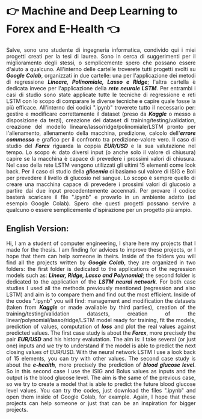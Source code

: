 # :point_right: **Machine and Deep Learning to Forex and E-Health** :point_left:


<p align="justify">Salve, sono uno studente di ingegneria informatica, condivido qui i miei progetti creati per la tesi di laurea. Sono in cerca di suggerimenti per il miglioramento degli stessi, o semplicemente spero che possano essere d'aiuto a qualcuno.
All'interno delle cartelle troverete tutti progetti svolti su <b><i>Google Colab</b></i>, organizzati in due cartelle: una per l'applicazione dei metodi di regressione <b><i>Lineare, Polinomiale, Lasso e Ridge</b></i>; l'altra cartella è dedicata invece per l'applicazione della <b><i>rete neurale LSTM</b></i>.
Per entrambi i casi di studio sono state applicate tutte le tecniche di regressione e reti LSTM con lo scopo di comparare le diverse tecniche e capire quale fosse la più efficace. All'interno dei codici ".ipynb" troverete tutto il necessario per: gestire e modificare correttamente il dataset (preso da <b><i>Kaggle</b></i> o messo a disposizione da terzi), creazione dei dataset di training/testing/validation, creazione del modello lineare/lasso/ridge/polinomiale/LSTM pronto per l'allenamento, allenamento della macchina, predizione, calcolo dell'<b><i>errore commesso</b></i> e grafico per il confronto tra predizione-valore vero.
Il caso di studio del <b><i>Forex</b></i> riguarda la coppia <b><i>EUR/USD</b></i> e la sua valutazione nel tempo. Lo scopo è: dato diversi input (o anche solo il valore di chiusura) capire se la macchina è capace di prevedere i prossimi valori di chiusura. Nel caso della rete LSTM vengono utilizzati gli ultimi 15 elementi come look back.
Per il caso di studio della <b><i>glicemia</b></i> ci basiamo sul valore di ISIG e Boli per prevedere il livello di glucosio nel sangue. Lo scopo è sempre quello di creare una macchina capace di prevedere i prossimi valori di glucosio a partire dai due input precedentemente accennati.
Per provare il codice basterà scaricare il file ".ipynb" e provarlo in un ambiente adatto (ad esempio Google Colab).
Spero che questi progetti possano servire a qualcuno o essere semplicemente d'ispirazione per un progetto più ampio.</p>

## **English Version:**


<p align="justify">Hi, I am a student of computer engineering, I share here my projects that I made for the thesis. I am finding for advices to improve these projects, or I hope that them can help someone in theirs.
Inside of the folders you will find all the projects written by <b><i>Google Colab</b></i>, they are organized in two folders: the first folder is dedicated to the applications of the regression models such as: <b><i>Linear, Ridge, Lasso and Polynomial</b></i>; the second folder is dedicated to the application of the <b><i>LSTM neural network</b></i>.
For both case studies I used all the methods previously mentioned (regression and also LSTM) and aim is to compare them and find out the most efficient. Inside of the codes ".ipynb" you will find: management and modification the datasets (taken from <b><i>Kaggle</b></i> or made available by third parties), creation of the training/testing/validation datasets, creation of the linear/polynomial/lasso/ridge/LSTM model ready for training, fit the models, prediction of values, computation of <b><i>loss</b></i> and plot the real values against predicted values.
The first case study is about the <b><i>Forex</b></i>, more precisely the pair <b><i>EUR/USD</b></i> and his history evalutation. The aim is: I take several (or just one) inputs and we try to understand if the model is able to predict the next closing values of EUR/USD. With the neural network LSTM I use a look back of 15 elements, you can try with other values.
The second case study is about the <b><i>e-health</b></i>, more precisely the prediction of <b><i>blood glucose level</b></i>. So in this second case I use the ISIG and Bolus values as inputs and the output is the blood glucose level. The aim is the same of the previous case, so we try to create a model that is able to predict the future blood glucose level values.
You can try the codes, just download the files ".ipynb" and open them inside of Google Colab, for example.
Again, I hope that these projects can help someone or just that can be an inspiration for bigger projects.</p>

